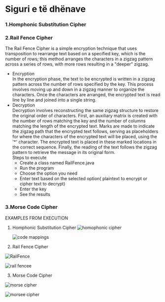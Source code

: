 # Siguri e të dhënave

### 1.Homphonic Substitution Cipher


### 2.Rail Fence Cipher
The Rail Fence Cipher is a simple encryption technique that uses transposition to rearrange text based on a specified key, which is the number of rows; this method arranges the characters in a zigzag pattern across a series of rows, with more rows resulting in a "deeper" zigzag.<br>
* Encryption<br>
In the encryption phase, the text to be encrypted is written in a zigzag pattern across the number of rows specified by the key. This process involves moving up and down in a zigzag manner to organize the characters. Once the characters are arranged, the encrypted text is read line by line and joined into a single string.<br>
* Decryption<br>
Decryption involves reconstructing the same zigzag structure to restore the original order of characters. First, an auxiliary matrix is created with the number of rows matching the key and the number of columns matching the length of the encrypted text. Marks are made to indicate the zigzag path that the encrypted text follows, serving as placeholders for where the characters of the encrypted text will be placed, using the '*' character. The encrypted text is placed in these marked locations in the correct sequence. Finally, the reading of the text follows the zigzag pattern to retrieve the message in its original form.<br>
Steps to execute<br>
  - Create a class named RailFence.java
  - Run the program
  - Choose the option you need
  - Enter text based on the selected option( plaintext to encrypt or cipher text to decrypt)
  - Enter the key
  - See the results
    
  
### 3.Morse Code Cipher



EXAMPLES FROM EXECUTION<br>
1. Homphonic Substitution Cipher
   ![homophonic cipher](https://github.com/fatjetagashi/Siguri_te_dhenave_Gr5/assets/154750535/3fa2cc55-a991-4b00-953b-8929c67dfc0c)

   ![code mappings](https://github.com/fatjetagashi/Siguri_te_dhenave_Gr5/assets/154750535/ca38620b-2509-4f95-89ab-f05a325f8898)



   
2. Rail Fence Cipher
   
![RailFence](https://github.com/fatjetagashi/Siguri_te_dhenave_Gr5/assets/154750535/3ac5d3ca-0705-4416-a5f4-a540b00317f8)

![rail fencee](https://github.com/fatjetagashi/Siguri_te_dhenave_Gr5/assets/154750535/0f3436c1-b564-4566-89fa-089d2a87b8ce)


3. Morse Code Cipher

![morse cipher](https://github.com/fatjetagashi/Siguri_te_dhenave_Gr5/assets/154750535/c9b39d54-9189-4c00-bdb5-d7a5e8e247d3)

![morsee cipher](https://github.com/fatjetagashi/Siguri_te_dhenave_Gr5/assets/154750535/2b8b8667-2b60-415f-9b96-173f38a36853)








   
   
   


